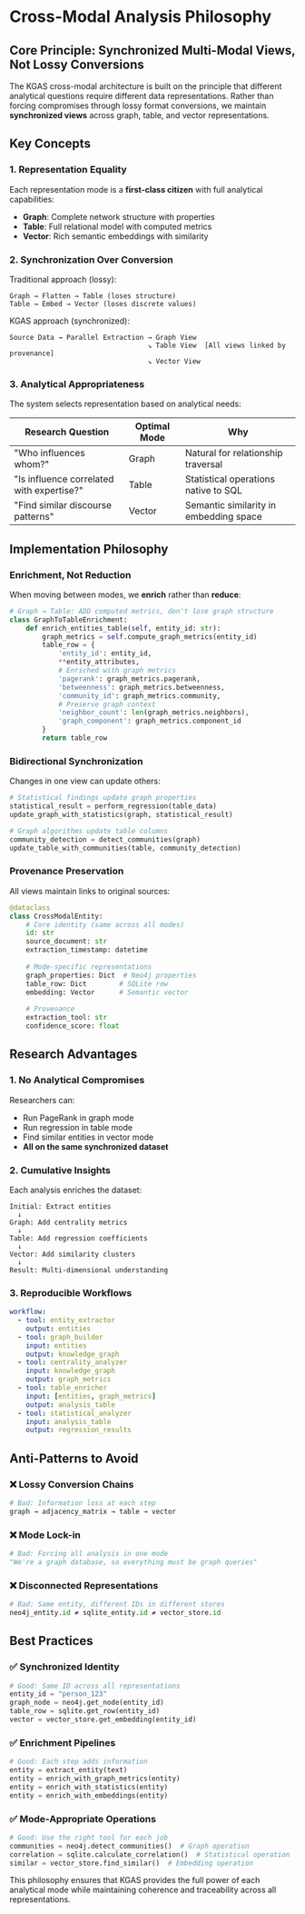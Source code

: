 # Cross-Modal Analysis Philosophy

## Core Principle: Synchronized Multi-Modal Views, Not Lossy Conversions

The KGAS cross-modal architecture is built on the principle that different analytical questions require different data representations. Rather than forcing compromises through lossy format conversions, we maintain **synchronized views** across graph, table, and vector representations.

## Key Concepts

### 1. Representation Equality
Each representation mode is a **first-class citizen** with full analytical capabilities:
- **Graph**: Complete network structure with properties
- **Table**: Full relational model with computed metrics  
- **Vector**: Rich semantic embeddings with similarity

### 2. Synchronization Over Conversion
Traditional approach (lossy):
```
Graph → Flatten → Table (loses structure)
Table → Embed → Vector (loses discrete values)
```

KGAS approach (synchronized):
```
Source Data → Parallel Extraction → Graph View
                                  ↘ Table View  [All views linked by provenance]
                                  ↘ Vector View
```

### 3. Analytical Appropriateness
The system selects representation based on analytical needs:

| Research Question | Optimal Mode | Why |
|------------------|--------------|-----|
| "Who influences whom?" | Graph | Natural for relationship traversal |
| "Is influence correlated with expertise?" | Table | Statistical operations native to SQL |
| "Find similar discourse patterns" | Vector | Semantic similarity in embedding space |

## Implementation Philosophy

### Enrichment, Not Reduction
When moving between modes, we **enrich** rather than **reduce**:

```python
# Graph → Table: ADD computed metrics, don't lose graph structure
class GraphToTableEnrichment:
    def enrich_entities_table(self, entity_id: str):
        graph_metrics = self.compute_graph_metrics(entity_id)
        table_row = {
            'entity_id': entity_id,
            **entity_attributes,
            # Enriched with graph metrics
            'pagerank': graph_metrics.pagerank,
            'betweenness': graph_metrics.betweenness,
            'community_id': graph_metrics.community,
            # Preserve graph context
            'neighbor_count': len(graph_metrics.neighbors),
            'graph_component': graph_metrics.component_id
        }
        return table_row
```

### Bidirectional Synchronization
Changes in one view can update others:

```python
# Statistical findings update graph properties
statistical_result = perform_regression(table_data)
update_graph_with_statistics(graph, statistical_result)

# Graph algorithms update table columns  
community_detection = detect_communities(graph)
update_table_with_communities(table, community_detection)
```

### Provenance Preservation
All views maintain links to original sources:

```python
@dataclass
class CrossModalEntity:
    # Core identity (same across all modes)
    id: str
    source_document: str
    extraction_timestamp: datetime
    
    # Mode-specific representations
    graph_properties: Dict  # Neo4j properties
    table_row: Dict        # SQLite row
    embedding: Vector      # Semantic vector
    
    # Provenance
    extraction_tool: str
    confidence_score: float
```

## Research Advantages

### 1. No Analytical Compromises
Researchers can:
- Run PageRank in graph mode
- Run regression in table mode  
- Find similar entities in vector mode
- **All on the same synchronized dataset**

### 2. Cumulative Insights
Each analysis enriches the dataset:
```
Initial: Extract entities
  ↓
Graph: Add centrality metrics
  ↓
Table: Add regression coefficients
  ↓
Vector: Add similarity clusters
  ↓
Result: Multi-dimensional understanding
```

### 3. Reproducible Workflows
```yaml
workflow:
  - tool: entity_extractor
    output: entities
  - tool: graph_builder
    input: entities
    output: knowledge_graph
  - tool: centrality_analyzer
    input: knowledge_graph
    output: graph_metrics
  - tool: table_enricher
    input: [entities, graph_metrics]
    output: analysis_table
  - tool: statistical_analyzer
    input: analysis_table
    output: regression_results
```

## Anti-Patterns to Avoid

### ❌ Lossy Conversion Chains
```python
# Bad: Information loss at each step
graph → adjacency_matrix → table → vector
```

### ❌ Mode Lock-in
```python
# Bad: Forcing all analysis in one mode
"We're a graph database, so everything must be graph queries"
```

### ❌ Disconnected Representations
```python
# Bad: Same entity, different IDs in different stores
neo4j_entity.id ≠ sqlite_entity.id ≠ vector_store.id
```

## Best Practices

### ✅ Synchronized Identity
```python
# Good: Same ID across all representations
entity_id = "person_123"
graph_node = neo4j.get_node(entity_id)
table_row = sqlite.get_row(entity_id)  
vector = vector_store.get_embedding(entity_id)
```

### ✅ Enrichment Pipelines
```python
# Good: Each step adds information
entity = extract_entity(text)
entity = enrich_with_graph_metrics(entity)
entity = enrich_with_statistics(entity)
entity = enrich_with_embeddings(entity)
```

### ✅ Mode-Appropriate Operations
```python
# Good: Use the right tool for each job
communities = neo4j.detect_communities()  # Graph operation
correlation = sqlite.calculate_correlation()  # Statistical operation
similar = vector_store.find_similar()  # Embedding operation
```

This philosophy ensures that KGAS provides the full power of each analytical mode while maintaining coherence and traceability across all representations.